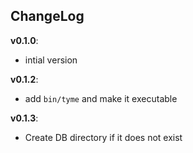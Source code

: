 ## ChangeLog

**v0.1.0**:

   - intial version

**v0.1.2**:

   - add `bin/tyme` and make it executable

**v0.1.3**:

   - Create DB directory if it does not exist

